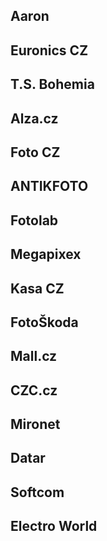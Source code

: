 ## Aaron

## Euronics CZ

## T.S. Bohemia  

## Alza.cz

## Foto CZ

## ANTIKFOTO

## Fotolab

## Megapixex

## Kasa CZ

## FotoŠkoda

## Mall.cz

## CZC.cz

## Mironet

## Datar

## Softcom

## Electro World

